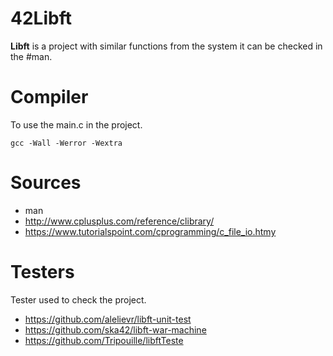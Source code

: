 # 42Libft
**Libft** is a project with similar functions from the system it can be checked in the #man.

# Compiler
To use the  main.c in the project.
	
	gcc -Wall -Werror -Wextra 

# Sources
- man 
- http://www.cplusplus.com/reference/clibrary/
- https://www.tutorialspoint.com/cprogramming/c_file_io.htmy

# Testers
Tester used to check the project.
- https://github.com/alelievr/libft-unit-test
- https://github.com/ska42/libft-war-machine
- https://github.com/Tripouille/libftTeste
